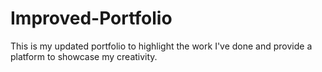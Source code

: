 # Improved-Portfolio
This is my updated portfolio to highlight the work I've done and provide a platform to showcase my creativity.
